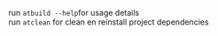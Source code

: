run `atbuild --help`for usage details <br />
run `atclean` for clean en reinstall project dependencies      
